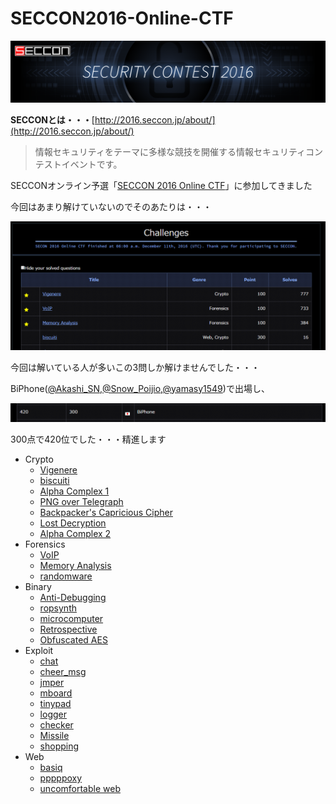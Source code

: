 # SECCON2016-Online-CTF

![logo.png](logo.png)

__SECCONとは・・・__[http://2016.seccon.jp/about/](http://2016.seccon.jp/about/)

> 情報セキュリティをテーマに多様な競技を開催する情報セキュリティコンテストイベントです。

SECCONオンライン予選「[SECCON 2016 Online CTF](http://2016.seccon.jp/news/#124")」に参加してきました

今回はあまり解けていないのでそのあたりは・・・

![problem.png](problem.png)

今回は解いている人が多いこの3問しか解けませんでした・・・

BiPhone([@Akashi_SN](https://twitter.com/Akashi_SN),[@Snow_Poijio](https://twitter.com/Snow_Poijio),[@yamasy1549](https://twitter.com/yamasy1549))で出場し、

![BiPhone.png](BiPhone.png)

300点で420位でした・・・精進します

* Crypto
    * [Vigenere](/Crypto/Vigenere/README.md)
    * [biscuiti](/Crypto/biscuiti/README.md)
    * [Alpha Complex 1](/Crypto/Alpha_Complex_1/README.md)
    * [PNG over Telegraph](/Crypto/PNG_over_Telegraph/README.md)
    * [Backpacker's Capricious Cipher](/Crypto/Backpackers_Capricious_Cipher/README.md)
    * [Lost Decryption](/Crypto/Lost_Decryption/README.md)
    * [Alpha Complex 2](/Crypto/Alpha_Complex_2/README.md)
* Forensics
    * [VoIP](/Forensics/VoIP/README.md)
    * [Memory Analysis](/Forensics/Memory_Analysis/README.md)
    * [randomware](/Forensics/randomware/README.md)
* Binary
    * [Anti-Debugging](/Binary/Anti-Debugging/README.md)
    * [ropsynth](/Binary/ropsynth/README.md)
    * [microcomputer](/Binary/microcomputer/README.md)
    * [Retrospective](/Binary/Retrospective/README.md)
    * [Obfuscated AES](/Binary/Obfuscated_AES/README.md)
* Exploit
    * [chat](/Exploit/chat/README.md)
    * [cheer_msg](/Exploit/cheer_msg/README.md)
    * [jmper](/Exploit/jmper/README.md)
    * [mboard](/Exploit/mboard/README.md)
    * [tinypad](/Exploit/tinypad/README.md)
    * [logger](/Exploit/logger/README.md)
    * [checker](/Exploit/checker/README.md)
    * [Missile](/Exploit/Missile/README.md)
    * [shopping](/Exploit/shopping/README.md)
* Web
    * [basiq](/Web/basiq/README.md)
    * [pppppoxy](/Web/pppppoxy/README.md)
    * [uncomfortable web](/Web/uncomfortable_web/README.md)
